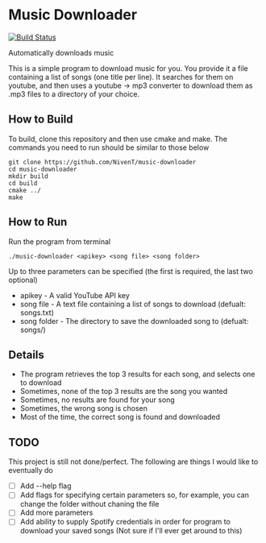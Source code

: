 # Music Downloader
[![Build Status](https://travis-ci.org/NivenT/music-downloader.svg?branch=master)](https://travis-ci.org/NivenT/music-downloader)

Automatically downloads music

This is a simple program to download music for you. You provide it a file containing a list of songs (one title per line). It searches for them on youtube, and then uses a youtube -> mp3 converter to download them as .mp3 files to a directory of your choice.

## How to Build
To build, clone this repository and then use cmake and make. The commands you need to run should be similar to those below
```
git clone https://github.com/NivenT/music-downloader
cd music-downloader
mkdir build
cd build
cmake ../
make
```

## How to Run
Run the program from terminal
```
./music-downloader <apikey> <song file> <song folder>
```
Up to three parameters can be specified (the first is required, the last two optional)

* apikey - A valid YouTube API key
* song file - A text file containing a list of songs to download (defualt: songs.txt)
* song folder - The directory to save the downloaded song to (defualt: songs/)

## Details
- The program retrieves the top 3 results for each song, and selects one to download
- Sometimes, none of the top 3 results are the song you wanted
- Sometimes, no results are found for your song
- Sometimes, the wrong song is chosen
- Most of the time, the correct song is found and downloaded

## TODO
This project is still not done/perfect. The following are things I would like to eventually do
- [ ] Add --help flag
- [ ] Add flags for specifying certain parameters so, for example, you can change the folder without chaning the file
- [ ] Add more parameters
- [ ] Add ability to supply Spotify credentials in order for program to download your saved songs (Not sure if I'll ever get around to this)
